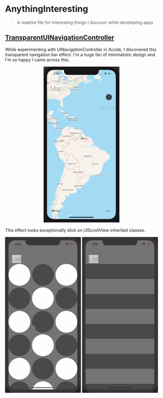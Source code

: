 # AnythingInteresting

> A readme file for interesting things I discover while developing apps

## [TransparentUINavigationController](https://gist.github.com/MhndMousa/7af4898ab9fd449023c943bde38c0f98)

While experimenting with UINavigationController in Xcode, I discovered this transparent navigation bar effect. I'm a huge fan of minimalistic design and I'm so happy I came across this.

<p align = "center">
<img  src="./assets/transparent2.gif"/>
</p>

This effect looks exceptionally slick on UIScrollView inherited classes.

<p align = "center">
<img  src="./assets/transparent1.gif"/>
<img  src="./assets/transparent3.gif"/>
</p>
